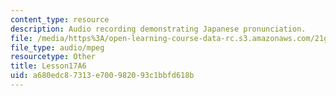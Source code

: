 ```yaml
---
content_type: resource
description: Audio recording demonstrating Japanese pronunciation.
file: /media/https%3A/open-learning-course-data-rc.s3.amazonaws.com/21g-504-japanese-iv-spring-2009/a680edc87313e700982093c1bbfd618b_Lesson17A6.mp3
file_type: audio/mpeg
resourcetype: Other
title: Lesson17A6
uid: a680edc8-7313-e700-9820-93c1bbfd618b
---
```

